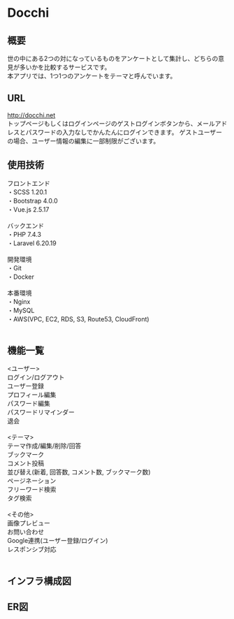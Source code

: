 # Docchi

## 概要
世の中にある2つの対になっているものをアンケートとして集計し、どちらの意見が多いかを比較するサービスです。<br>
本アプリでは、1つ1つのアンケートをテーマと呼んでいます。

## URL
http://docchi.net<br>
トップページもしくはログインページのゲストログインボタンから、メールアドレスとパスワードの入力なしでかんたんにログインできます。
ゲストユーザーの場合、ユーザー情報の編集に一部制限がございます。

## 使用技術
フロントエンド<br>
・SCSS 1.20.1<br>
・Bootstrap 4.0.0<br>
・Vue.js 2.5.17<br>
<br>
バックエンド<br>
・PHP 7.4.3<br>
・Laravel 6.20.19<br>
<br>
開発環境<br>
・Git<br>
・Docker<br>
<br>
本番環境<br>
・Nginx<br>
・MySQL<br>
・AWS(VPC, EC2, RDS, S3, Route53, CloudFront)<br>
<br>
## 機能一覧
<ユーザー><br>
ログイン/ログアウト<br>
ユーザー登録<br>
プロフィール編集<br>
パスワード編集<br>
パスワードリマインダー<br>
退会<br>
<br>
<テーマ><br>
テーマ作成/編集/削除/回答<br>
ブックマーク<br>
コメント投稿<br>
並び替え(新着, 回答数, コメント数, ブックマーク数)<br>
ページネーション<br>
フリーワード検索<br>
タグ検索<br>
<br>
<その他><br>
画像プレビュー<br>
お問い合わせ<br>
Google連携(ユーザー登録/ログイン)<br>
レスポンシブ対応<br>
<br>
## インフラ構成図


## ER図

